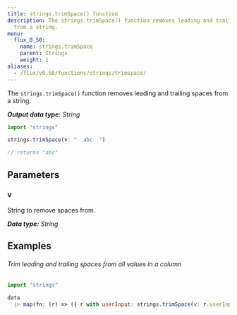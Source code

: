 ```yaml
---
title: strings.trimSpace() function
description: The strings.trimSpace() function removes leading and trailing spaces
  from a string.
menu:
  flux_0_50:
    name: strings.trimSpace
    parent: Strings
    weight: 1
aliases:
  - /flux/v0.50/functions/strings/trimspace/
---
```


The `strings.trimSpace()` function removes leading and trailing spaces from a string.

_**Output data type:** String_

```js
import "strings"

strings.trimSpace(v: "  abc  ")

// returns "abc"
```

## Parameters

### v
String to remove spaces from.

_**Data type:** String_

## Examples

###### Trim leading and trailing spaces from all values in a column
```js
import "strings"

data
  |> map(fn: (r) => ({ r with userInput: strings.trimSpace(v: r.userInput) }))
```
